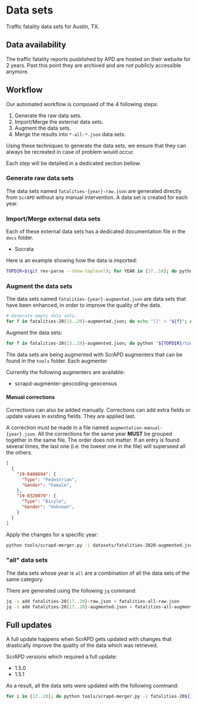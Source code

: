 # Data sets

Traffic fatality data sets for Austin, TX.

## Data availability

The traffic fatality reports pusblished by APD are hosted on their website for 2 years. Past this point they are
archived and are not publicly accessible anymore.

## Workflow

Our automated workflow is composed of the 4 following steps:

1. Generate the raw data sets.
2. Import/Merge the external data sets.
3. Augment the data sets.
4. Merge the results into `*-all-*.json` data sets.

Using these techniques to generate the data sets, we ensure that they can always be recreated in case of problem would occur.

Each step will be detailed in a dedicated section bellow.

### Generate raw data sets

The data sets named `fatalities-{year}-raw.json` are generated directly from `ScrAPD` without any manual intervention. A data set is created for each year.

### Import/Merge external data sets

Each of these external data sets has a dedicated documentation file in the `docs` folder.

* Socrata

Here is an example showing how the data is imported:

```bash
TOPDIR=$(git rev-parse --show-toplevel); for YEAR in {17..18}; do python ${TOPDIR}/tools/scrapd-importer-fatalities-socrata.py ${TOPDIR}/datasets/fatalities-20${YEAR}-raw.json ${TOPDIR}/external-datasets/socrata-apd-archives/socrata-apd-20${YEAR}.json > ${TOPDIR}/datasets/fatalities-20${YEAR}-augmented.json;done
```

### Augment the data sets

The data sets named `fatalities-{year}-augmented.json` are data sets that have been enhanced, in order to improve the
quality of the data.

```bash
# Generate empty data sets.
for f in fatalities-20{13..20}-augmented.json; do echo "[]" > "${f}"; done
```

Augment the data sets:

```bash
for f in fatalities-20{13..20}-augmented.json; do python "${TOPDIR}/tools/scrapd-augmenter-geocoding-geocensus.py"-i ${f}; done
```

The data sets are being augmented with ScrAPD augmenters that can be found in the `tools` folder. Each augmenter

Currently the following augmenters are available:

* scrapd-augmenter-geocoding-geocensus

#### Manual corrections

Corrections can also be added manually. Corrections can add extra fields or update values in existing fields. They are
applied last.

A correction must be made in a file named `augmentation-manual-{year}.json`. All the corrections for the same year
**MUST** be grouped together in the same file. The order does not matter. If an entry is found several times, the last
one (i.e. the lowest one in the file) will superseed all the others.

```json
[
  {
    "19-0400694": {
      "Type": "Pedestrian",
      "Gender": "Female",
    },
    "19-0320079": {
      "Type": "Bicyle",
      "Gender": "Unknown",
    }
  }
]
```

Apply the changes for a specific year:

```bash
python tools/scrapd-merger.py -i datasets/fatalities-2020-augmented.json augmentations/2020/augmentation-manual-2020.json
```

### "all" data sets

The data sets whose year is `all` are a combination of all the data sets of the same category.

There are generated using the following `jq` command:

```bash
jq -s add fatalities-20{17..20}-raw.json > fatalities-all-raw.json
jq -s add fatalities-20{17..20}-augmented.json > fatalities-all-augmented.json
```

## Full updates

A full update happens when ScrAPD gets updated with changes that drastically improve the quality of the data which was retrieved.

ScrAPD versions which required a full update:

* 1.5.0
* 1.5.1

As a result, all the data sets were updated with the following command:

```bash
for i in {17..20}; do python tools/scrapd-merger.py -i fatalities-20${i}-raw.json <(scrapd -v --format json --from "Jan 1 20${i}" --to "Dec 31 20${i}"); done
```
